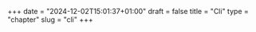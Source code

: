 +++
date = "2024-12-02T15:01:37+01:00"
draft = false
title = "Cli"
type = "chapter"
slug = "cli"
+++
